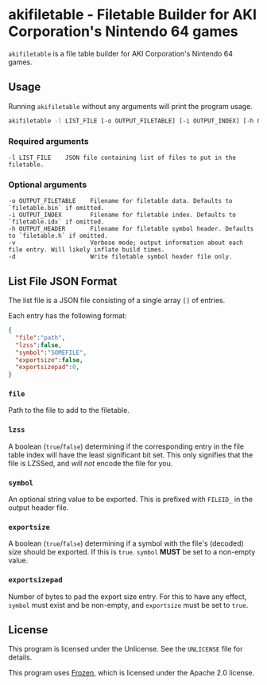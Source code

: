 # akifiletable - Filetable Builder for AKI Corporation's Nintendo 64 games
`akifiletable` is a file table builder for AKI Corporation's Nintendo 64 games.

## Usage
Running `akifiletable` without any arguments will print the program usage.

```bash
akifiletable -l LIST_FILE [-o OUTPUT_FILETABLE] [-i OUTPUT_INDEX] [-h OUTPUT_HEADER] [-v] [-d]
```

### Required arguments
    -l LIST_FILE    JSON file containing list of files to put in the filetable.

### Optional arguments
    -o OUTPUT_FILETABLE    Filename for filetable data. Defaults to `filetable.bin` if omitted.
    -i OUTPUT_INDEX        Filename for filetable index. Defaults to `filetable.idx` if omitted.
	-h OUTPUT_HEADER       Filename for filetable symbol header. Defaults to `filetable.h` if omitted.
	-v                     Verbose mode; output information about each file entry. Will likely inflate build times.
	-d                     Write filetable symbol header file only.

## List File JSON Format
The list file is a JSON file consisting of a single array `[]` of entries.

Each entry has the following format:
```json
{
  "file":"path",
  "lzss":false,
  "symbol":"SOMEFILE",
  "exportsize":false,
  "exportsizepad":0,
}
```

### `file`
Path to the file to add to the filetable.

### `lzss`
A boolean (`true`/`false`) determining if the corresponding entry in the file
table index will have the least significant bit set. This only signifies that
the file is LZSSed, and *will not* encode the file for you.

### `symbol`
An optional string value to be exported. This is prefixed with `FILEID_` in
the output header file.

### `exportsize`
A boolean (`true`/`false`) determining if a symbol with the file's (decoded)
size should be exported. If this is `true`. `symbol` **MUST** be set to
a non-empty value.

### `exportsizepad`
Number of bytes to pad the export size entry. For this to have any effect,
`symbol` must exist and be non-empty, and `exportsize` must be set to `true`.

## License
This program is licensed under the Unlicense. See the `UNLICENSE` file for details.

This program uses [Frozen](https://github.com/cesanta/frozen/), which is licensed
under the Apache 2.0 license.
